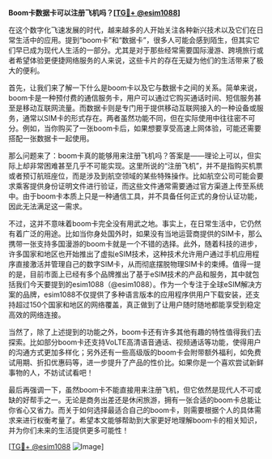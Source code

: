 **Boom卡数据卡可以注册飞机吗？[[TG💪+ @esim1088](https://t.me/s/esim1088)]**

在这个数字化飞速发展的时代，越来越多的人开始关注各种新兴技术以及它们在日常生活中的应用。提到“boom卡”和“数据卡”，很多人可能会感到陌生，但其实它们早已成为现代人生活的一部分。尤其是对于那些经常需要国际漫游、跨境旅行或者希望体验更便捷网络服务的人来说，这些卡片的存在无疑为他们的生活带来了极大的便利。

首先，让我们来了解一下什么是boom卡以及它与数据卡之间的关系。简单来说，boom卡是一种预付费的通信服务卡，用户可以通过它购买通话时间、短信服务甚至是移动互联网流量。而数据卡则是专门用于提供移动互联网接入的一种设备或服务，通常以SIM卡的形式存在。两者虽然功能不同，但在实际使用中往往密不可分。例如，当你购买了一张boom卡后，如果想要享受高速上网体验，可能还需要搭配一张数据卡一起使用。

那么问题来了：boom卡真的能够用来注册飞机吗？答案是——理论上可以，但实际上却非常困难甚至几乎不可能实现。这里所说的“注册飞机”，并不是指购买机票或者预订航班座位，而是涉及到航空领域的某些特殊操作。比如航空公司可能会要求乘客提供身份证明文件进行验证，而这些文件通常需要通过官方渠道上传至系统中。由于boom卡本质上只是一种通信工具，并不具备任何正式的身份认证功能，因此无法满足这一需求。

不过，这并不意味着boom卡完全没有用武之地。事实上，在日常生活中，它仍然有着广泛的用途。比如当你身处国外时，如果没有当地运营商提供的SIM卡，那么携带一张支持多国漫游的boom卡就是一个不错的选择。此外，随着科技的进步，许多国家和地区也开始推出了虚拟eSIM技术，这种技术允许用户通过手机应用程序直接激活并管理自己的数字SIM卡，从而彻底摆脱物理SIM卡的束缚。值得一提的是，目前市面上已经有多个品牌推出了基于eSIM技术的产品和服务，其中就包括我们今天要提到的esim1088（@esim1088）。作为一个专注于全球eSIM解决方案的品牌，esim1088不仅提供了多种语言版本的应用程序供用户下载安装，还支持超过150个国家和地区的网络覆盖，真正做到了让用户随时随地都能享受到稳定高效的网络连接。

当然了，除了上述提到的功能之外，boom卡还有许多其他有趣的特性值得我们去探索。比如部分boom卡还支持VoLTE高清语音通话、视频通话等功能，使得用户的沟通方式更加多样化；另外还有一些高级版的boom卡会附带额外福利，如免费试用期、折扣优惠码等，进一步提升了产品的性价比。如果你是一个喜欢尝试新鲜事物的人，不妨试试看吧！

最后再强调一下，虽然boom卡不能直接用来注册飞机，但它依然是现代人不可或缺的好帮手之一。无论是商务出差还是休闲旅游，拥有一张合适的boom卡总能让你省心又省力。而关于如何选择最适合自己的boom卡，则需要根据个人的具体需求来进行权衡考量了。希望本文能够帮助到大家更好地理解boom卡的相关知识，并为你们未来的生活提供更多可能性！

[[TG💪+ @esim1088](https://t.me/s/esim1088) ![Image](https://i.postimg.cc/4NQfJmqS/Snipaste-2025-05-13-00-14-12.png)]